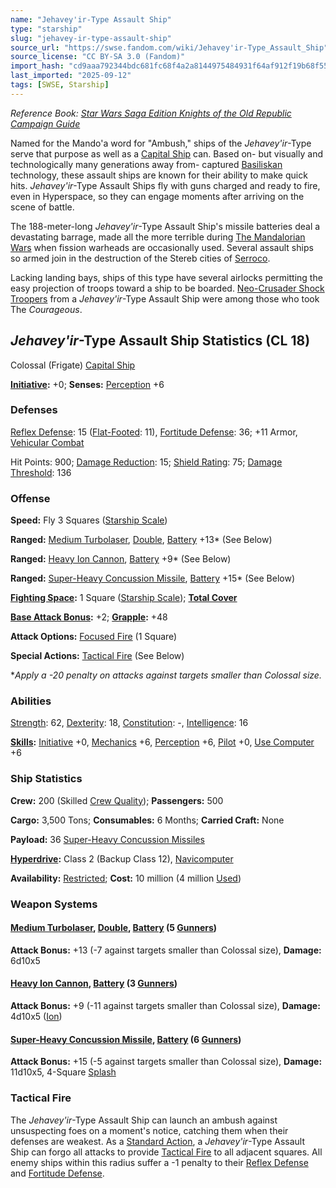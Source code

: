 ```yaml
---
name: "Jehavey'ir-Type Assault Ship"
type: "starship"
slug: "jehavey-ir-type-assault-ship"
source_url: "https://swse.fandom.com/wiki/Jehavey'ir-Type_Assault_Ship"
source_license: "CC BY-SA 3.0 (Fandom)"
import_hash: "cd9aaa792344bdc681fc68f4a2a8144975484931f64af912f19b68f558d5c928"
last_imported: "2025-09-12"
tags: [SWSE, Starship]
---
```

*Reference Book: [Star Wars Saga Edition Knights of the Old Republic Campaign Guide](https://swse.fandom.com/wiki/Star_Wars_Saga_Edition_Knights_of_the_Old_Republic_Campaign_Guide)*

Named for the Mando'a word for "Ambush," ships of the *Jehavey'ir*-Type serve that purpose as well as a [Capital Ship](https://swse.fandom.com/wiki/Capital_Ship) can. Based on- but visually and technologically many generations away from- captured [Basiliskan](https://swse.fandom.com/wiki/Basiliskan) technology, these assault ships are known for their ability to make quick hits. *Jehavey'ir*-Type Assault Ships fly with guns charged and ready to fire, even in Hyperspace, so they can engage moments after arriving on the scene of battle.

The 188-meter-long *Jehavey'ir*-Type Assault Ship's missile batteries deal a devastating barrage, made all the more terrible during [The Mandalorian Wars](https://swse.fandom.com/wiki/The_Mandalorian_Wars) when fission warheads are occasionally used. Several assault ships so armed join in the destruction of the Stereb cities of [Serroco](https://swse.fandom.com/wiki/Serroco).

Lacking landing bays, ships of this type have several airlocks permitting the easy projection of troops toward a ship to be boarded. [Neo-Crusader Shock Troopers](https://swse.fandom.com/wiki/Neo-Crusader_Shock_Troopers) from a *Jehavey'ir*-Type Assault Ship were among those who took The *Courageous*.

## *Jehavey'ir*-Type Assault Ship Statistics (CL 18)
Colossal (Frigate) [Capital Ship](https://swse.fandom.com/wiki/Capital_Ship)

**[Initiative](https://swse.fandom.com/wiki/Initiative):** +0; **Senses:** [Perception](https://swse.fandom.com/wiki/Perception) +6
### Defenses
[Reflex Defense](https://swse.fandom.com/wiki/Reflex_Defense_(Vehicles)): 15 ([Flat-Footed](https://swse.fandom.com/wiki/Flat-Footed): 11), [Fortitude Defense](https://swse.fandom.com/wiki/Fortitude_Defense_(Vehicles)): 36; +11 Armor, [Vehicular Combat](https://swse.fandom.com/wiki/Vehicular_Combat)

Hit Points: 900; [Damage Reduction](https://swse.fandom.com/wiki/Damage_Reduction): 15; [Shield Rating](https://swse.fandom.com/wiki/Shield_Rating): 75; [Damage Threshold](https://swse.fandom.com/wiki/Damage_Threshold_(Vehicles)): 136
### Offense
**Speed:** Fly 3 Squares ([Starship Scale](https://swse.fandom.com/wiki/Starship_Scale))

**Ranged:** [Medium Turbolaser](https://swse.fandom.com/wiki/Medium_Turbolaser), [Double](https://swse.fandom.com/wiki/Double), [Battery](https://swse.fandom.com/wiki/Battery) +13* (See Below)

**Ranged:** [Heavy Ion Cannon](https://swse.fandom.com/wiki/Heavy_Ion_Cannon), [Battery](https://swse.fandom.com/wiki/Battery) +9* (See Below)

**Ranged:** [Super-Heavy Concussion Missile](https://swse.fandom.com/wiki/Super-Heavy_Concussion_Missile), [Battery](https://swse.fandom.com/wiki/Battery) +15* (See Below)

**[Fighting Space](https://swse.fandom.com/wiki/Fighting_Space):** 1 Square ([Starship Scale](https://swse.fandom.com/wiki/Starship_Scale)); **[Total Cover](https://swse.fandom.com/wiki/Total_Cover)**

**[Base Attack Bonus](https://swse.fandom.com/wiki/Base_Attack_Bonus):** +2; **[Grapple](https://swse.fandom.com/wiki/Grapple):** +48

**Attack Options:** [Focused Fire](https://swse.fandom.com/wiki/Focused_Fire) (1 Square)

**Special Actions:** [Tactical Fire](https://swse.fandom.com/wiki/Tactical_Fire) (See Below)

**Apply a -20 penalty on attacks against targets smaller than Colossal size.*
### Abilities
[Strength](https://swse.fandom.com/wiki/Strength): 62, [Dexterity](https://swse.fandom.com/wiki/Dexterity): 18, [Constitution](https://swse.fandom.com/wiki/Constitution): -, [Intelligence](https://swse.fandom.com/wiki/Intelligence): 16

**[Skills](https://swse.fandom.com/wiki/Skills):** [Initiative](https://swse.fandom.com/wiki/Initiative) +0, [Mechanics](https://swse.fandom.com/wiki/Mechanics) +6, [Perception](https://swse.fandom.com/wiki/Perception) +6, [Pilot](https://swse.fandom.com/wiki/Pilot) +0, [Use Computer](https://swse.fandom.com/wiki/Use_Computer) +6
### Ship Statistics
**Crew:** 200 (Skilled [Crew Quality](https://swse.fandom.com/wiki/Crew_Quality)); **Passengers:** 500

**Cargo:** 3,500 Tons; **Consumables:** 6 Months; **Carried Craft:** None

**Payload:** 36 [Super-Heavy Concussion Missiles](https://swse.fandom.com/wiki/Super-Heavy_Concussion_Missiles)

**[Hyperdrive](https://swse.fandom.com/wiki/Hyperdrive):** Class 2 (Backup Class 12), [Navicomputer](https://swse.fandom.com/wiki/Navicomputer)

**Availability:** [Restricted](https://swse.fandom.com/wiki/Restricted); **Cost:** 10 million (4 million [Used](https://swse.fandom.com/wiki/Used))
### Weapon Systems
#### **[Medium Turbolaser](https://swse.fandom.com/wiki/Medium_Turbolaser), [Double](https://swse.fandom.com/wiki/Double), [Battery](https://swse.fandom.com/wiki/Weapon_Batteries) (5 [Gunners](https://swse.fandom.com/wiki/Gunners))**
**Attack Bonus:** +13 (-7 against targets smaller than Colossal size), **Damage:** 6d10x5
#### **[Heavy Ion Cannon](https://swse.fandom.com/wiki/Heavy_Ion_Cannon), [Battery](https://swse.fandom.com/wiki/Weapon_Batteries) (3 [Gunners](https://swse.fandom.com/wiki/Gunners))**
**Attack Bonus:** +9 (-11 against targets smaller than Colossal size), **Damage:** 4d10x5 ([Ion](https://swse.fandom.com/wiki/Ion))
#### **[Super-Heavy Concussion Missile](https://swse.fandom.com/wiki/Super-Heavy_Concussion_Missile), [Battery](https://swse.fandom.com/wiki/Weapon_Batteries) (6 [Gunners](https://swse.fandom.com/wiki/Gunners))**
**Attack Bonus:** +15 (-5 against targets smaller than Colossal size), **Damage:** 11d10x5, 4-Square [Splash](https://swse.fandom.com/wiki/Splash)
### Tactical Fire
The *Jehavey'ir*-Type Assault Ship can launch an ambush against unsuspecting foes on a moment's notice, catching them when their defenses are weakest. As a [Standard Action](https://swse.fandom.com/wiki/Standard_Action), a *Jehavey'ir*-Type Assault Ship can forgo all attacks to provide [Tactical Fire](https://swse.fandom.com/wiki/Tactical_Fire) to all adjacent squares. All enemy ships within this radius suffer a -1 penalty to their [Reflex Defense](https://swse.fandom.com/wiki/Reflex_Defense) and [Fortitude Defense](https://swse.fandom.com/wiki/Fortitude_Defense).